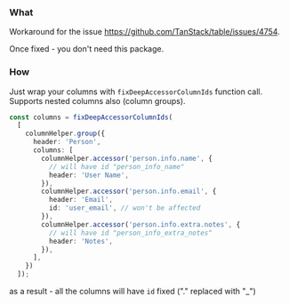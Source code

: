 ### What

Workaround for the issue https://github.com/TanStack/table/issues/4754.

Once fixed - you don't need this package.

### How

Just wrap your columns with `fixDeepAccessorColumnIds` function call.
Supports nested columns also (column groups).

```typescript
const columns = fixDeepAccessorColumnIds(
  [
    columnHelper.group({
      header: 'Person',
      columns: [
        columnHelper.accessor('person.info.name', {
          // will have id "person_info_name"
          header: 'User Name',
        }),
        columnHelper.accessor('person.info.email', {
          header: 'Email',
          id: 'user_email', // won't be affected
        }),
        columnHelper.accessor('person.info.extra.notes', {
          // will have id "person_info_extra_notes"
          header: 'Notes',
        }),
      ],
    })
  ]);
```

as a result - all the columns will have `id` fixed ("." replaced with "_") 
